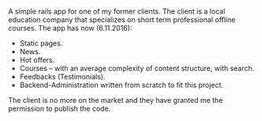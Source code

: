 A simple rails app for one of my former clients. The client is a local education company that specializes on short term professional offline courses. The app has now (6.11.2016):
- Static pages.
- News.
- Hot offers.
- Courses – with an average complexity of content structure, with search.
- Feedbacks (Testimonials).
- Backend-Administration written from scratch to fit this project.

The client is no more on the market and they have granted me the permission to publish the code.

